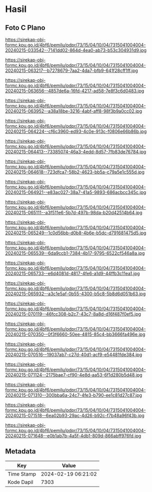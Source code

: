 # Hasil

## Foto C Plano

https://sirekap-obj-formc.kpu.go.id/4bf6/pemilu/pdpr/73/15/04/10/04/7315041004004-20240215-033542--7141dd02-864d-4ea0-ab73-b53c304931d9.jpg

https://sirekap-obj-formc.kpu.go.id/4bf6/pemilu/pdpr/73/15/04/10/04/7315041004004-20240215-063217--b7278679-7aa2-4da7-bfb9-641f28cff1ff.jpg

https://sirekap-obj-formc.kpu.go.id/4bf6/pemilu/pdpr/73/15/04/10/04/7315041004004-20240215-063656--4857de6a-16fd-4217-ad58-7e8f3c6d0483.jpg

https://sirekap-obj-formc.kpu.go.id/4bf6/pemilu/pdpr/73/15/04/10/04/7315041004004-20240215-063952--a38a18be-3216-4abf-aff8-98f3b9a0cc02.jpg

https://sirekap-obj-formc.kpu.go.id/4bf6/pemilu/pdpr/73/15/04/10/04/7315041004004-20240215-064224--cf6c3960-ed93-4c0e-913c-f0806e66b86b.jpg

https://sirekap-obj-formc.kpu.go.id/4bf6/pemilu/pdpr/73/15/04/10/04/7315041004004-20240215-064413--73385074-46a3-4edd-8d57-7fb83de76784.jpg

https://sirekap-obj-formc.kpu.go.id/4bf6/pemilu/pdpr/73/15/04/10/04/7315041004004-20240215-064618--723dfca7-58b2-4623-bb5a-c79a5e1c555d.jpg

https://sirekap-obj-formc.kpu.go.id/4bf6/pemilu/pdpr/73/15/04/10/04/7315041004004-20240215-064921--e83ac027-38a7-41a5-9893-686acbcc345c.jpg

https://sirekap-obj-formc.kpu.go.id/4bf6/pemilu/pdpr/73/15/04/10/04/7315041004004-20240215-065111--a3f511e6-5b7d-497b-98da-b20d42514b64.jpg

https://sirekap-obj-formc.kpu.go.id/4bf6/pemilu/pdpr/73/15/04/10/04/7315041004004-20240215-065249--1c0d56bb-d0b8-4b6e-b5dc-d791681475d5.jpg

https://sirekap-obj-formc.kpu.go.id/4bf6/pemilu/pdpr/73/15/04/10/04/7315041004004-20240215-065539--6da9ccb1-7384-4b17-9795-6522cf546a8a.jpg

https://sirekap-obj-formc.kpu.go.id/4bf6/pemilu/pdpr/73/15/04/10/04/7315041004004-20240215-065733--e6d4081d-4817-4fe6-a1d9-44ffb3c11ea1.jpg

https://sirekap-obj-formc.kpu.go.id/4bf6/pemilu/pdpr/73/15/04/10/04/7315041004004-20240215-065932--a3c1e5af-0b55-4300-b5c8-5b8d6d051b63.jpg

https://sirekap-obj-formc.kpu.go.id/4bf6/pemilu/pdpr/73/15/04/10/04/7315041004004-20240215-070119--46fcc308-b2c7-43c7-8a8d-d16f487f0ef5.jpg

https://sirekap-obj-formc.kpu.go.id/4bf6/pemilu/pdpr/73/15/04/10/04/7315041004004-20240215-070350--0f3f6660-50ee-4815-85c4-bb3666fa496e.jpg

https://sirekap-obj-formc.kpu.go.id/4bf6/pemilu/pdpr/73/15/04/10/04/7315041004004-20240215-070516--19037ab7-c27d-40d1-acf9-e54481fde384.jpg

https://sirekap-obj-formc.kpu.go.id/4bf6/pemilu/pdpr/73/15/04/10/04/7315041004004-20240215-071124--2175bae7-cf90-4e8d-aa53-6f1d280b5d48.jpg

https://sirekap-obj-formc.kpu.go.id/4bf6/pemilu/pdpr/73/15/04/10/04/7315041004004-20240215-071310--300bba6a-24c7-4fe3-b790-ee1c81d27c87.jpg

https://sirekap-obj-formc.kpu.go.id/4bf6/pemilu/pdpr/73/15/04/10/04/7315041004004-20240215-071518--6ea02b93-29ac-4d26-b92c-f7b48a96f43b.jpg

https://sirekap-obj-formc.kpu.go.id/4bf6/pemilu/pdpr/73/15/04/10/04/7315041004004-20240215-071648--e0b1ab7b-4a5f-4db1-809d-866abff976fd.jpg


## Metadata

| Key        | Value               |
| ---------- | ------------------- |
| Time Stamp | 2024-02-19 06:21:02 |
| Kode Dapil | 7303                |



